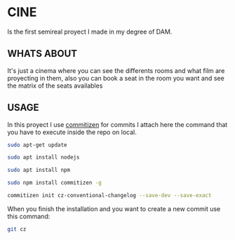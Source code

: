 # CINE
Is the first semireal proyect I made in my degree of DAM.
## WHATS ABOUT 
It's just a cinema where you can see the differents rooms and what film are proyecting in them,
also you can book a seat in the room you want and see the matrix of the seats availables
## USAGE 
In this proyect I use [commitizen](https://github.com/commitizen/cz-cli) for commits I attach here the command that you have to execute
inside the repo on local.

```bash
sudo apt-get update
```
```bash
sudo apt install nodejs
```
```bash
sudo apt install npm
```
```bash
sudo npm install commitizen -g
```
```bash
commitizen init cz-conventional-changelog --save-dev --save-exact
```
When you finish the installation and you want to create a new commit use this command:
```bash
git cz
```
